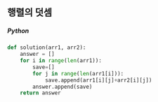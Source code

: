 ## 행렬의 덧셈

##### Python

```python
def solution(arr1, arr2):
    answer = []
    for i in range(len(arr1)):
        save=[]
        for j in range(len(arr1[i])):
            save.append(arr1[i][j]+arr2[i][j])
        answer.append(save)
    return answer
```
